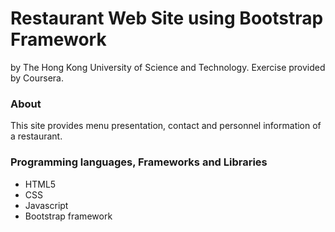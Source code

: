 # Restaurant Web Site using Bootstrap Framework

by The Hong Kong University of Science and Technology. Exercise provided by Coursera.

### About 

This site provides menu presentation, contact and personnel information of a restaurant.

### Programming languages, Frameworks and Libraries

* HTML5
* CSS
* Javascript
* Bootstrap framework
